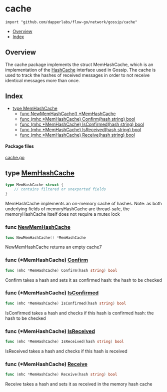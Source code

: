# cache
`import "github.com/dapperlabs/flow-go/network/gossip/cache"`

* [Overview](#pkg-overview)
* [Index](#pkg-index)

## <a name="pkg-overview">Overview</a>
The cache package implements the struct MemHashCache, which is an implementation of the [HashCache](https://github.com/dapperlabs/flow-go/blob/Gossip_Team-Yahya/Development/network/gossip/hashcache.go) interface used in Gossip. The cache is used to track the hashes of received messages in order to not receive identical messages more than once.


## <a name="pkg-index">Index</a>
* [type MemHashCache](#MemHashCache)
  * [func NewMemHashCache() *MemHashCache](#NewMemHashCache)
  * [func (mhc *MemHashCache) Confirm(hash string) bool](#MemHashCache.Confirm)
  * [func (mhc *MemHashCache) IsConfirmed(hash string) bool](#MemHashCache.IsConfirmed)
  * [func (mhc *MemHashCache) IsReceived(hash string) bool](#MemHashCache.IsReceived)
  * [func (mhc *MemHashCache) Receive(hash string) bool](#MemHashCache.Receive)


#### <a name="pkg-files">Package files</a>
[cache.go](https://github.com/dapperlabs/flow-go/tree/master/network/gossip/cache/cache.go)






## <a name="MemHashCache">type</a> [MemHashCache](https://github.com/dapperlabs/flow-go/tree/master/network/gossip/cache/cache.go?s=224:284#L11)
``` go
type MemHashCache struct {
    // contains filtered or unexported fields
}

```
MemHashCache implements an on-memory cache of hashes.
Note: as both underlying fields of memoryHashCache are thread-safe, the memoryHashCache itself does
not require a mutex lock







### <a name="NewMemHashCache">func</a> [NewMemHashCache](https://github.com/dapperlabs/flow-go/tree/master/network/gossip/cache/cache.go?s=329:365#L17)
``` go
func NewMemHashCache() *MemHashCache
```
NewMemHashCache returns an empty cache7





### <a name="MemHashCache.Confirm">func</a> (\*MemHashCache) [Confirm](https://github.com/dapperlabs/flow-go/tree/master/network/gossip/cache/cache.go?s=834:884#L36)
``` go
func (mhc *MemHashCache) Confirm(hash string) bool
```
Confirm takes a hash and sets it as confirmed
hash: the hash to be checked




### <a name="MemHashCache.IsConfirmed">func</a> (\*MemHashCache) [IsConfirmed](https://github.com/dapperlabs/flow-go/tree/master/network/gossip/cache/cache.go?s=1014:1068#L42)
``` go
func (mhc *MemHashCache) IsConfirmed(hash string) bool
```
IsConfirmed takes a hash and checks if this hash is confirmed
hash: the hash to be checked




### <a name="MemHashCache.IsReceived">func</a> (\*MemHashCache) [IsReceived](https://github.com/dapperlabs/flow-go/tree/master/network/gossip/cache/cache.go?s=663:716#L30)
``` go
func (mhc *MemHashCache) IsReceived(hash string) bool
```
IsReceived takes a hash and checks if this hash is received




### <a name="MemHashCache.Receive">func</a> (\*MemHashCache) [Receive](https://github.com/dapperlabs/flow-go/tree/master/network/gossip/cache/cache.go?s=518:568#L25)
``` go
func (mhc *MemHashCache) Receive(hash string) bool
```
Receive takes a hash and sets it as received in the memory hash cache
